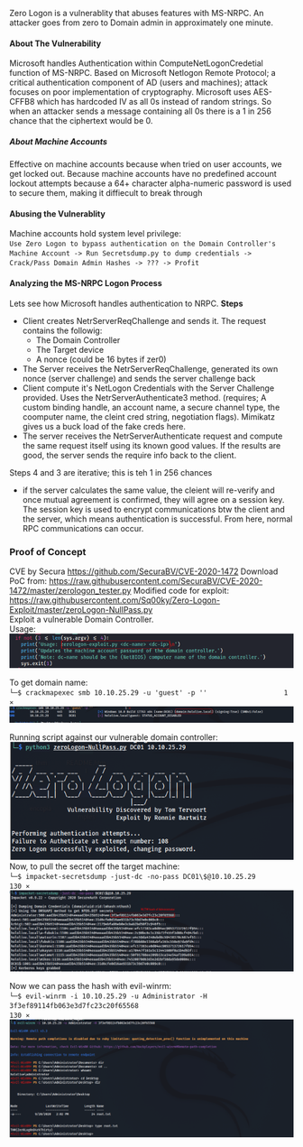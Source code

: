 Zero Logon is a vulnerablity that abuses features with MS-NRPC. An attacker goes from zero to Domain admin in approximately one minute.

#### About The Vulnerability
Microsoft handles Authentication within ComputeNetLogonCredetial function of MS-NRPC.
Based on Microsoft Netlogon Remote Protocol; a critical authentication component of AD (users and machines); attack focuses on poor implementation of cryptography. Microsoft uses AES-CFFB8 which has hardcoded IV as all 0s instead of random strings. So when an attacker sends a message containing all 0s there is a 1 in 256 chance that the ciphertext would be 0.


##### About Machine Accounts
Effective on machine accounts because when tried on user accounts, we get locked out. Because machine accounts have no predefined account lockout attempts because a 64+ character alpha-numeric password is used to secure them, making it diffiecult to break through

#### Abusing the Vulnerablity
Machine accounts hold system level privilege: <br />
`Use Zero Logon to bypass authentication on the Domain Controller's Machine Account -> Run Secretsdump.py to dump credentials -> Crack/Pass Domain Admin Hashes -> ??? -> Profit`

#### Analyzing the MS-NRPC Logon Process
Lets see how Microsoft handles authentication to NRPC.
**Steps**
- Client creates NetrServerReqChallenge and sends it. The request contains the followig:
    - The Domain Controller
    - The Target device
    - A nonce (could be 16 bytes if zer0)
- The Server receives the NetrServerReqChallenge, generated its own nonce (server challenge) and sends the server challenge back
- Client compute it's NetLogon Credentials with the Server Challenge provided. Uses the NetrServerAuthenticate3 method. (requires; A custom binding handle, an account name, a secure channel type, the coomputer name, the cleint cred string, negotiation flags). Mimikatz gives us a buck load of the fake creds here.
- The server receives the NetrServerAuthenticate request and compute the same request itself using its known good values. If the results are good, the server sends the require info back to the client. 

Steps 4 and 3 are iterative; this is teh 1 in 256 chances
- if the server calculates the same value, the cleient will re-verify and once mutual agreement is confirmed, they will agree on a session key. The session key is used to encrypt communications btw the client and the server, which means authentication is successful. From here, normal RPC communications can occur.


### Proof of Concept
CVE by Secura https://github.com/SecuraBV/CVE-2020-1472
Download PoC from: https://raw.githubusercontent.com/SecuraBV/CVE-2020-1472/master/zerologon_tester.py
Modified code for exploit: https://raw.githubusercontent.com/Sq00ky/Zero-Logon-Exploit/master/zeroLogon-NullPass.py <br />
Exploit a vulnerable Domain Controller. <br />
Usage: <br />
![alt text](https://github.com/secjedi/CyberDefense/blob/main/Images/zerologon/1.png) <br />

To get domain name: <br />
`└─$ crackmapexec smb 10.10.25.29 -u 'guest' -p ''                   1 ⨯`
![alt text](https://github.com/secjedi/CyberDefense/blob/main/Images/zerologon/4.png) <br />

Running script against our vulnerable domain controller: <br />
![alt text](https://github.com/secjedi/CyberDefense/blob/main/Images/zerologon/2.png) <br />
Now, to pull the secret off the target machine: <br />
`└─$ impacket-secretsdump -just-dc -no-pass DC01\$@10.10.25.29                                                                                                                                   130 ⨯
`
![alt text](https://github.com/secjedi/CyberDefense/blob/main/Images/zerologon/5.png) <br />

Now we can pass the hash with evil-winrm: <br/>
`└─$ evil-winrm -i 10.10.25.29 -u Administrator -H 3f3ef89114fb063e3d7fc23c20f65568                                                                                                              130 ⨯
`
![alt text](https://github.com/secjedi/CyberDefense/blob/main/Images/zerologon/6.png)
